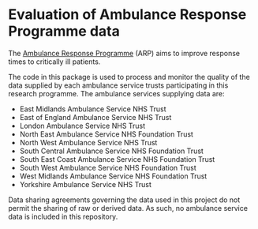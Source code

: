 # Evaluation of Ambulance Response Programme data

The [Ambulance Response Programme](https://www.england.nhs.uk/ourwork/qual-clin-lead/arp/) 
(ARP) aims to improve response times to critically ill patients.

The code in this package is used to process and monitor the quality of the 
data supplied by each ambulance service trusts participating in this research 
programme.  The ambulance services supplying data are:
  + East Midlands Ambulance Service NHS Trust
  + East of England Ambulance Service NHS Trust
  + London Ambulance Service NHS Trust
  + North East Ambulance Service NHS Foundation Trust
  + North West Ambulance Service NHS Trust
  + South Central Ambulance Service NHS Foundation Trust
  + South East Coast Ambulance Service NHS Foundation Trust
  + South West Ambulance Service NHS Foundation Trust
  + West Midlands Ambulance Service NHS Foundation Trust
  + Yorkshire Ambulance Service NHS Trust

Data sharing agreements governing the data used in this project do not permit
the sharing of raw or derived data.  As such, no ambulance service data is 
included in this repository.
